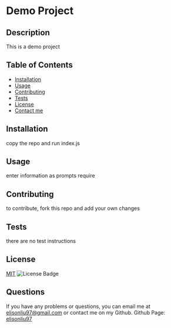 # Demo Project

  ## Description
  This is a demo project

  ## Table of Contents
  - [Installation](#installation)
  - [Usage](#usage)
  - [Contributing](#contributing)
  - [Tests](#tests)
  - [License](#license)
  - [Contact me](#questions)

  ## Installation
  copy the repo and run index.js

  ## Usage
  enter information as prompts require

  ## Contributing
  to contribute, fork this repo and add your own changes

  ## Tests
  there are no test instructions

  ## License
  [MIT](https://spdx.org/licenses/MIT.html)
  ![License Badge](https://img.shields.io/badge/license-MIT-9cf)

  ## Questions
  If you have any problems or questions, you can email me at elisonliu97@gmail.com or contact me on my Github.
  Github Page: [elisonliu97](github.com/elisonliu97)

